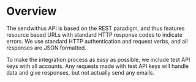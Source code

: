 # Overview

The sendwithus API is based on the REST paradigm, and thus features resource based URLs with standard HTTP response codes to indicate errors.  We use standard HTTP authentication and request verbs, and all responses are JSON formatted.

To make the integration process as easy as possible, we include test API keys with all accounts.  Any requests made with test API keys will handle data and give responses, but not actually send any emails.